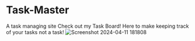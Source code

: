 # Task-Master
A task managing site
Check out my Task Board!
Here to make keeping track of your tasks not a task!
![Screenshot 2024-04-11 181808](https://github.com/Dpippin09/Task-Master/assets/157753619/2d36a40d-ffce-4c4a-a627-fe2fcd4fdb26)
